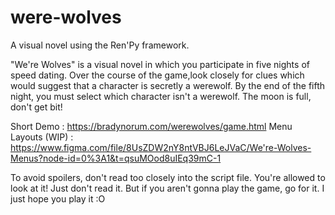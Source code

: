 # were-wolves

A visual novel using the Ren'Py framework.

"We're Wolves" is a visual novel in which you participate in five nights of speed dating.
Over the course of the game,look closely for clues which would suggest that a character is secretly a werewolf.
By the end of the fifth night, you must select which character isn't a werewolf. The moon is full, don't get bit!

Short Demo : https://bradynorum.com/werewolves/game.html
Menu Layouts (WIP) : https://www.figma.com/file/8UsZDW2nY8ntVBJ6LeJVaC/We're-Wolves-Menus?node-id=0%3A1&t=qsuMOod8uIEq39mC-1

To avoid spoilers, don't read too closely into the script file.
You're allowed to look at it! Just don't read it.
But if you aren't gonna play the game, go for it. I just hope you play it :O

